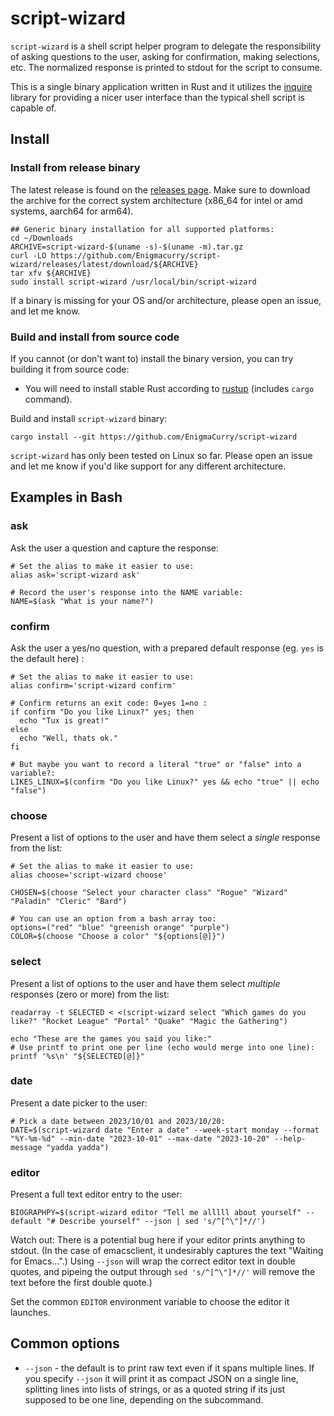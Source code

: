 # script-wizard

`script-wizard` is a shell script helper program to delegate the
responsibility of asking questions to the user, asking for
confirmation, making selections, etc. The normalized response is
printed to stdout for the script to consume.

This is a single binary application written in Rust and it utilizes
the [inquire](https://docs.rs/inquire/latest/inquire/index.html)
library for providing a nicer user interface than the typical shell
script is capable of.

## Install

### Install from release binary

The latest release is found on the [releases
page](https://github.com/EnigmaCurry/script-wizard/releases). Make
sure to download the archive for the correct system architecture
(x86_64 for intel or amd systems, aarch64 for arm64).

```
## Generic binary installation for all supported platforms:
cd ~/Downloads
ARCHIVE=script-wizard-$(uname -s)-$(uname -m).tar.gz
curl -LO https://github.com/Enigmacurry/script-wizard/releases/latest/download/${ARCHIVE}
tar xfv ${ARCHIVE}
sudo install script-wizard /usr/local/bin/script-wizard
```

If a binary is missing for your OS and/or architecture, please open an
issue, and let me know.

### Build and install from source code

If you cannot (or don't want to) install the binary version, you can
try building it from source code:

 * You will need to install stable Rust according to
[rustup](https://rustup.rs/) (includes `cargo` command).

Build and install `script-wizard` binary:

```
cargo install --git https://github.com/EnigmaCurry/script-wizard
```

`script-wizard` has only been tested on Linux so far. Please open an
issue and let me know if you'd like support for any different
architecture.

## Examples in Bash

### ask

Ask the user a question and capture the response:

```
# Set the alias to make it easier to use:
alias ask='script-wizard ask'

# Record the user's response into the NAME variable:
NAME=$(ask "What is your name?")
```

### confirm

Ask the user a yes/no question, with a prepared default response (eg.
`yes` is the default here) :

```
# Set the alias to make it easier to use:
alias confirm='script-wizard confirm'

# Confirm returns an exit code: 0=yes 1=no :
if confirm "Do you like Linux?" yes; then
  echo "Tux is great!"
else
  echo "Well, thats ok."
fi

# But maybe you want to record a literal "true" or "false" into a variable?:
LIKES_LINUX=$(confirm "Do you like Linux?" yes && echo "true" || echo "false")
```

### choose

Present a list of options to the user and have them select a *single*
response from the list:

```
# Set the alias to make it easier to use:
alias choose='script-wizard choose'

CHOSEN=$(choose "Select your character class" "Rogue" "Wizard" "Paladin" "Cleric" "Bard")

# You can use an option from a bash array too:
options=("red" "blue" "greenish orange" "purple")
COLOR=$(choose "Choose a color" "${options[@]}")
```

### select

Present a list of options to the user and have them select *multiple*
responses (zero or more) from the list:

```
readarray -t SELECTED < <(script-wizard select "Which games do you like?" "Rocket League" "Portal" "Quake" "Magic the Gathering")

echo "These are the games you said you like:"
# Use printf to print one per line (echo would merge into one line):
printf '%s\n' "${SELECTED[@]}"
```

### date

Present a date picker to the user:

```
# Pick a date between 2023/10/01 and 2023/10/20:
DATE=$(script-wizard date "Enter a date" --week-start monday --format "%Y-%m-%d" --min-date "2023-10-01" --max-date "2023-10-20" --help-message "yadda yadda")
```

### editor

Present a full text editor entry to the user:

```
BIOGRAPHPY=$(script-wizard editor "Tell me alllll about yourself" --default "# Describe yourself" --json | sed 's/^[^\"]*//')
```

Watch out: There is a potential bug here if your editor prints
anything to stdout. (In the case of emacsclient, it undesirably
captures the text "Waiting for Emacs...".) Using `--json` will wrap
the correct editor text in double quotes, and pipeing the output
through `sed 's/^[^\"]*//'` will remove the text before the first
double quote.)

Set the common `EDITOR` environment variable to choose the editor it
launches.

## Common options

 * `--json` - the default is to print raw text even if it spans
   multiple lines. If you specify `--json` it will print it as compact
   JSON on a single line, splitting lines into lists of strings, or as
   a quoted string if its just supposed to be one line, depending on
   the subcommand.
